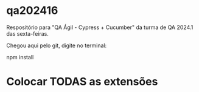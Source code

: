 # qa202416
Respositório para "QA Ágil - Cypress + Cucumber" da turma de QA 2024.1 das sexta-feiras.

Chegou aqui pelo git, digite no terminal:

npm install

# Colocar TODAS as extensões